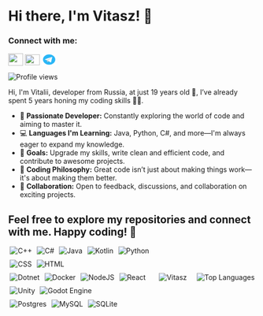 # Hi there, I'm Vitasz! 👋

### Connect with me:
<span align="left">
<a href="https://vk.com/vitaliibogomia" target="blank"><img align="center" src="https://raw.githubusercontent.com/rahuldkjain/github-profile-readme-generator/master/src/images/icons/Social/vk.svg" alt="" height="25" width="30" /></a>
<a href="https://discordapp.com/users/vitasz" target="blank"><img align="center" src="https://raw.githubusercontent.com/rahuldkjain/github-profile-readme-generator/master/src/images/icons/Social/discord.svg" alt="" height="22" width="30" /></a>
<a href="https://t.me/l_vitas_l" target="blank"><img align="center" src="https://raw.githubusercontent.com/AliSawari/github-profile-readme-generator/master/src/images/icons/Social/telegram.svg" alt="" height="25" width="30" /></a>
<br/>

![Profile views](https://komarev.com/ghpvc/?username=Vitasz&style=flat-square)

Hi, I'm Vitalii, developer from Russia, at just 19 years old 👶, I’ve already spent 5 years honing my coding skills 🧑‍💻.
- 🚀 **Passionate Developer:** Constantly exploring the world of code and aiming to master it.
- 💻 **Languages I'm Learning:** Java, Python, C#, and more—I'm always eager to expand my knowledge.
- 🎯 **Goals:** Upgrade my skills, write clean and efficient code, and contribute to awesome projects.
- 🔧 **Coding Philosophy:** Great code isn’t just about making things work—it's about making them better.
- 🤝 **Collaboration:** Open to feedback, discussions, and collaboration on exciting projects.

## Feel free to explore my repositories and connect with me. Happy coding! 🎉
<div style="display: flex; flex-direction: row; justify-content: center; align-items: center; gap: 20px;">
  <div style="display: flex; flex-wrap: wrap; flex-direction: column; gap: 10px; max-width: 600px;">
    <div style="display: flex; flex-wrap: wrap; flex-direction: raw; gap: 10px;">
      <img src="https://img.shields.io/badge/C++-%2300599C.svg?logo=c%2B%2B&logoColor=white" alt="C++" />
      <img src="https://img.shields.io/badge/C%23-%23239120.svg?logo=cshrp&logoColor=white" alt="C#" />
      <img src="https://img.shields.io/badge/Java-%23ED8B00.svg?logo=openjdk&logoColor=white" alt="Java" />
      <img src="https://img.shields.io/badge/Kotlin-%237F52FF.svg?logo=kotlin&logoColor=white" alt="Kotlin" />
      <img src="https://img.shields.io/badge/Python-3776AB?logo=python&logoColor=fff" alt="Python" />
    </div>
    <div style="display: flex; flex-wrap: wrap; flex-direction: raw; gap: 10px;">
      <img src="https://img.shields.io/badge/CSS-1572B6?logo=css3&logoColor=fff" alt="CSS" />
      <img src="https://img.shields.io/badge/HTML-%23E34F26.svg?logo=html5&logoColor=white" alt="HTML" />
    </div>
    <div style="display: flex; flex-wrap: wrap; flex-direction: raw; gap: 10px;">
      <img src="https://img.shields.io/badge/.NET-512BD4?logo=dotnet&logoColor=fff" alt="Dotnet" />
      <img src="https://img.shields.io/badge/Docker-2496ED?logo=docker&logoColor=fff" alt="Docker" />
      <img src="https://img.shields.io/badge/Node.js-6DA55F?logo=node.js&logoColor=white" alt="NodeJS" />
      <img src="https://img.shields.io/badge/React-%2320232a.svg?logo=react&logoColor=%2361DAFB" alt="React" />
    </div>
    <div style="display: flex; flex-wrap: wrap; flex-direction: raw; gap: 10px;">
      <img src="https://img.shields.io/badge/Unity-%23000000.svg?logo=unity&logoColor=white" alt="Unity" />
      <img src="https://img.shields.io/badge/Godot-%23FFFFFF.svg?logo=godot-engine" alt="Godot Engine" />
    </div>
    <div style="display: flex; flex-wrap: wrap; flex-direction: raw; gap: 10px;">
      <img src="https://img.shields.io/badge/Postgres-%23316192.svg?logo=postgresql&logoColor=white" alt="Postgres" />
      <img src="https://img.shields.io/badge/MySQL-4479A1?logo=mysql&logoColor=fff" alt="MySQL" />
      <img src="https://img.shields.io/badge/SQLite-%2307405e.svg?logo=sqlite&logoColor=white" alt="SQLite" />
     </div>
  </div>
  <div>
    <img src="https://github-readme-stats.vercel.app/api?username=Vitasz&show_icons=true&theme=gotham" alt="Vitasz" />
  </div>
  <div>
    <img src="https://github-readme-stats.vercel.app/api/top-langs/?username=vitasz&layout=compact" alt="Top Languages" />
  </div>
</div>


